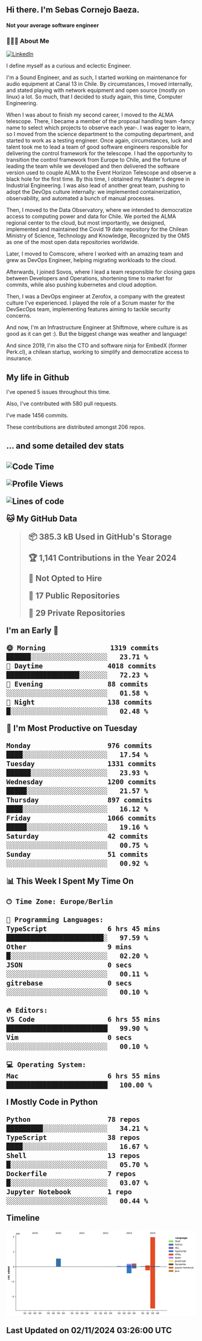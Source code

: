 <h2> Hi there.  I'm Sebas Cornejo Baeza.</h2>
<h4> Not your average software engineer</h4>
<h3> 👨🏻‍💻 About Me </h3>
<a href="http://linkedin.com/in/sebastian-cornejo-baeza/"><img alt="LinkedIn" src="https://img.shields.io/badge/Sebas%20Cornejo%20-informational?style=appveyor&logo=linkedin"></a>


I define myself as a curious and eclectic Engineer.

I'm a Sound Engineer, and as such, I started working on maintenance for audio equipment at Canal 13 in Chile.
By circumstances, I moved internally, and stated playing with network equipment and open source (mostly on linux) 
a lot. So much, that I decided to study again, this time, Computer Engineering.

When I was about to finish my second career, I moved to the ALMA telescope. There, I became a member of the proposal handling team
-fancy name to select which projects to observe each year-. 
I was eager to learn, so I moved from the science department to the computing department, and started to work as 
a testing engineer. Once again, circumstances, luck and talent took me to lead a team of good software engineers 
responsible for delivering the control framework for the telescope. I had the opportunity to transition the control framework from
Europe to Chile, and the fortune of leading the team while we developed and then delivered the software
version used to couple ALMA to the Event Horizon Telescope and observe a black hole for the first time.
By this time, I obtained my Master's degree in Industrial Engineering.
I was also lead of another great team, pushing to adopt the DevOps culture internally: we implemented containerization, observability, and automated a bunch of manual processes.

Then, I moved to the Data Observatory, where we intended to democratize access to computing power
and data for Chile. We ported the ALMA regional center to the cloud, but most importantly, we designed, implemented
and maintained the Covid 19 date repository for the Chilean Ministry of Science, Technology and Knowledge, Recognized by the OMS as one of the most open
data repositories worldwide.

Later, I moved to Comscore, where I worked with an amazing team and grew as DevOps Engineer, helping migrating workloads to the cloud.

Afterwards, I joined Sovos, where I lead a team responsible for closing gaps between Developers and Operations, shortening time to market for commits, while
also pushing kubernetes and cloud adoption.

Then, I was a DevOps engineer at Zerofox, a company with the greatest culture I've experienced. I played the role of a Scrum master for the DevSecOps team,
implementing features aiming to tackle security concerns.

And now, I'm an Infrastructure Engineer at Shiftmove, where culture is as good as it can get :). But the biggest change was weather and language!
 
And since 2019, I'm also the CTO and software ninja for EmbedX (former Perk.cl), a chilean startup, working to simplify and democratize access to insurance.

<h2> My life in Github </h2>

I've opened 5 issues throughout this time.

Also, I've contributed with 580 pull requests.

I've made 1456 commits.

These contributions are distributed amongst 206 repos.

<h2>... and some detailed dev stats<h2>

<!--START_SECTION:waka-->
![Code Time](http://img.shields.io/badge/Code%20Time-932%20hrs%2053%20mins-blue)

![Profile Views](http://img.shields.io/badge/Profile%20Views-0-blue)

![Lines of code](https://img.shields.io/badge/From%20Hello%20World%20I%27ve%20Written-3.1%20million%20lines%20of%20code-blue)

**🐱 My GitHub Data** 

> 📦 385.3 kB Used in GitHub's Storage 
 > 
> 🏆 1,141 Contributions in the Year 2024
 > 
> 🚫 Not Opted to Hire
 > 
> 📜 17 Public Repositories 
 > 
> 🔑 29 Private Repositories 
 > 
**I'm an Early 🐤** 

```text
🌞 Morning                1319 commits        ██████░░░░░░░░░░░░░░░░░░░   23.71 % 
🌆 Daytime                4018 commits        ██████████████████░░░░░░░   72.23 % 
🌃 Evening                88 commits          ░░░░░░░░░░░░░░░░░░░░░░░░░   01.58 % 
🌙 Night                  138 commits         █░░░░░░░░░░░░░░░░░░░░░░░░   02.48 % 
```
📅 **I'm Most Productive on Tuesday** 

```text
Monday                   976 commits         ████░░░░░░░░░░░░░░░░░░░░░   17.54 % 
Tuesday                  1331 commits        ██████░░░░░░░░░░░░░░░░░░░   23.93 % 
Wednesday                1200 commits        █████░░░░░░░░░░░░░░░░░░░░   21.57 % 
Thursday                 897 commits         ████░░░░░░░░░░░░░░░░░░░░░   16.12 % 
Friday                   1066 commits        █████░░░░░░░░░░░░░░░░░░░░   19.16 % 
Saturday                 42 commits          ░░░░░░░░░░░░░░░░░░░░░░░░░   00.75 % 
Sunday                   51 commits          ░░░░░░░░░░░░░░░░░░░░░░░░░   00.92 % 
```


📊 **This Week I Spent My Time On** 

```text
🕑︎ Time Zone: Europe/Berlin

💬 Programming Languages: 
TypeScript               6 hrs 45 mins       ████████████████████████░   97.59 % 
Other                    9 mins              █░░░░░░░░░░░░░░░░░░░░░░░░   02.20 % 
JSON                     0 secs              ░░░░░░░░░░░░░░░░░░░░░░░░░   00.11 % 
gitrebase                0 secs              ░░░░░░░░░░░░░░░░░░░░░░░░░   00.10 % 

🔥 Editors: 
VS Code                  6 hrs 55 mins       █████████████████████████   99.90 % 
Vim                      0 secs              ░░░░░░░░░░░░░░░░░░░░░░░░░   00.10 % 

💻 Operating System: 
Mac                      6 hrs 55 mins       █████████████████████████   100.00 % 
```

**I Mostly Code in Python** 

```text
Python                   78 repos            █████████░░░░░░░░░░░░░░░░   34.21 % 
TypeScript               38 repos            ████░░░░░░░░░░░░░░░░░░░░░   16.67 % 
Shell                    13 repos            █░░░░░░░░░░░░░░░░░░░░░░░░   05.70 % 
Dockerfile               7 repos             █░░░░░░░░░░░░░░░░░░░░░░░░   03.07 % 
Jupyter Notebook         1 repo              ░░░░░░░░░░░░░░░░░░░░░░░░░   00.44 % 
```



**Timeline**

![Lines of Code chart](https://raw.githubusercontent.com/scornejob/scornejob/master/assets/bar_graph.png)


 Last Updated on 02/11/2024 03:26:00 UTC
<!--END_SECTION:waka-->
